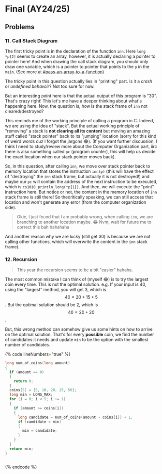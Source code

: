 # Final (AY24/25)

## Problems

### 11. Call Stack Diagram

The first tricky point is in the declaration of the function `inn`. Here `long *p[2]` seems to create an array, however, it is actually declaring a pointer to pointer here! And when drawing the call stack diagram, you should only draw one variable, which is a pointer to pointer that points to the `p` in the `main`. (See more at [#pass-an-array-to-a-function](../lec-tut-lab-exes/lecture/lec-06-call-stacks-arrays/#pass-an-array-to-a-function "mention"))

The tricky point in this question actually lies in "printing" part. Is it a _crash_ or _undefined behavoir_? Not too sure for now.

But an interesting point here is that the actual output of this program is "30". That's crazy right! This let's me have a deeper thinking about what's happening here. Now, the question is, how is the stack frame of `inn` not cleared/destroyed?

This reminds me of the working principle of calling a program in C. Indeed, we are using the idea of "stack". But the actual working principle of "removing" a stack is **not clearing all its content** but moving an amazing stuff called "stack pointer" back to its "jumping" location (sorry for this kind of weird words cuz I forgot the jargons :joy:). (If you want further discussion, I think I need to study/review more about the Computer Organization part, iirc there is also something called `pc` (program counter), this will help us decide the exact location when our stack pointer moves back).

So, in this question, after calling `inn`, we move over stack pointer back to memory location that stores the instruction `inn(p)` (this will have the effect of "destroying" the `inn` stack frame, but actually it is not destroyed!) and maybe our `pc` will contain the address of the next instruction to be executed, which is `cs1010_println_long(*p[1])`. And then, we will execute the "print" instruction here. But notice or not, the content in the memory location of `inn` stack frame is still there! So theoritically speaking, we can still access that location and won't generate any error (from the computer organization side).

> Okie, I just found that I am probably wrong, when calling `inn`, we are branching to another location maybe. :joy: Nvm, wait for future me to correct this bah hahahaha

And another reason why we are lucky (still get 30) is because we are not calling other functions, which will overwrite the content in the `inn` stack frame).

### 12. Recursion

> This year the recursion seems to be a bit "easier" hahaha.

The most common mistake I can think of (myself :joy:) is to try the largest coin every time. This is not the optimal solution. e.g. If your input is 40, using the "largest" method, you will get 3, which is $$40=20+15+5$$. But the optimal solution should be 2, which is $$40 = 20+20$$.

But, this wrong method can somehow give us some hints on how to arrive on the optimal solution. That's for every **possible** coin, we find the number of candidates it needs and update `min` to be the option with the smallest number of candidates.

{% code lineNumbers="true" %}
```c
long num_of_coins(long amount)
{
  if (amount == 0)
  {
    return 0;
  }
  coins[5] = {5, 10, 20, 25, 50};
  long min = LONG_MAX;
  for (i = 0; i < 5; i += 1)
  {
    if (amount >= coins[i])
    {
      long candidate = num_of_coins(amount - coins[i]) + 1;
      if (candidate < min)
      {
        min = candidate;
      }
    }
  }
  return min;
}
    

```
{% endcode %}
